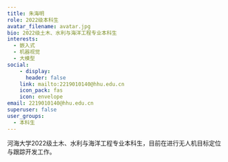 ```yaml
---
title: 朱海明
role: 2022级本科生
avatar_filename: avatar.jpg
bio: 2022级土木、水利与海洋工程专业本科生
interests:
  - 嵌入式
  - 机器视觉
  - 大模型
social:
    - display:
      header: false
    link: mailto:2219010140@hhu.edu.cn
    icon_pack: fas
    icon: envelope
email: 2219010140@hhu.edu.cn
superuser: false
user_groups:
  - 本科生
---
```

河海大学2022级土木、水利与海洋工程专业本科生，目前在进行无人机目标定位与跟踪开发工作。
